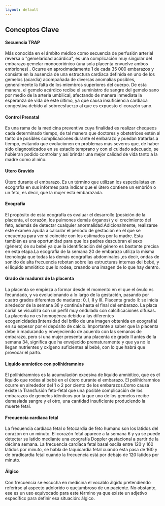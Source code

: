 ```yaml
---
layout: default
---
```


## Conceptos Clave  



#### Secuencia TRAP
Más conocida en el ámbito médico como secuencia de perfusión arterial reversa o "gemelaridad acárdica", es una complicación muy singular del embarazo gemelar monocoriónico (una sola placenta envuelve ambos embriones) . Ocurre en aproximadamente 1 de cada 35 000 embarazos y consiste en la ausencia de una estructura cardíaca definida en uno de los gemelos (acardia) acompañada de diversas anomalías posibles, generalmente la falta de los miembros superiores del cuerpo. De esta manera, el gemelo acárdico recibe el suministro de sangre del gemelo sano por medio de la arteria umbilical, afectando de manera inmediata la esperanza de vida de este último, ya que causa insuficiencia cardíaca congestiva debido al sobreesfuerzo al que es expuesto el corazón sano. 


#### Control Prenatal
Es una rama de la medicina preventiva cuya finalidad es realizar chequeos cada determinado tiempo, de tal manera que doctores y obstetrices estén al tanto de posibles complicaciones durante el embarazo y puedan tratarlas a tiempo, evitando que evolucionen en problemas más severos que, de haber sido diagnosticados en su estadío temprano y con el cuidado adecuado, se hubieran podido controlar y así brindar una mejor calidad de vida tanto a la madre como al niño.


#### Utero Gravido
Útero durante el embarazo. Es un término que utilizan los especialistas en ecografía en sus informes para indicar que el útero contiene un embrión o un feto, es decir, que la mujer está embarazada.

#### Ecografia
El propósito de esta ecografía es evaluar el desarrollo (posición de la placenta, el corazón, los pulmones demás órganos) y el crecimiento del feto, además de detectar cualquier anormalidad.Adicionalmente, realizarse este examen ayuda a calcular el período de gestación en el que se encuentra para ver si coincide con los estimados por la madre. Esta también es una oportunidad para que los padres descubran el sexo (género) de su bebé ya que la identificación del género es bastante precisa en esta etapa.La ecografía de la semana 20 de embarazo utiliza la misma tecnología que todas las demás ecografías abdominales ,es decir, ondas de sonido de alta frecuencia rebotan sobre las estructuras internas del bebé, y el líquido amniótico que lo rodea, creando una imagen de lo que hay dentro.


#### Grado de madurez de la placenta
La placenta se empieza a formar desde el momento en el que el óvulo es fecundado, y va evolucionando a lo largo de la gestación, pasando por cuatro grados diferentes de madurez: 0, I, II y III.
Placenta grado II: se inicia alrededor de la semana 36 y continúa hasta el final del embarazo. La placa corial se visualiza con un perfil muy ondulado con calcificaciones difusas. La placenta no es homogénea debido a las diferentes ecogenicidades(Intensidad del brillo de una imagen obtenida en ecografía) en su espesor por el depósito de calcio. Importante a saber que la placenta debe ir madurando y envejeciendo de acuerdo con las semanas de embarazo, pero si una mujer presenta una placenta de grado II antes de la semana 34, significa que ha envejecido prematuramente y que ya no le llegan nutrientes y oxígeno suficientes al bebé, con lo que habrá que provocar el parto.


#### Liquido amniotico con polihidramnios
El polihidramnios es la acumulación excesiva de líquido amniótico, que es el líquido que rodea al bebé en el útero durante el embarazo. El polihidramnios ocurre en alrededor del 1 o 2 por ciento de los embarazos.Como causa existe la Transfusión feto-fetal que una posible complicación de los embarazos de gemelos idénticos por la que uno de los gemelos recibe demasiada sangre y el otro, una cantidad insuficiente produciendo la muerte fetal.


#### Frecuencia cardiaca fetal
La frecuencia cardíaca fetal o fetocardia de feto humano son los latidos del corazón en un minuto. El corazón fetal aparece a la semana 6 y ya se puede detectar su latido mediante una ecografía Doppler gestacional a partir de la décima semana. La frecuencia cardíaca fetal basal oscila entre 120 y 160 latidos por minuto, se habla de taquicardia fetal cuando ésta pasa de 160 y de bradicardia fetal cuando la frecuencia está por debajo de 120 latidos por minuto.


#### Álgico 
Con frecuencia se escucha en medicina el vocablo álgido pretendiendo referirse al aspecto adolorido o quejumbroso de un paciente. No obstante, ese es un
uso equivocado para este término ya que existe un adjetivo específico para definir
esa situación: álgico.
